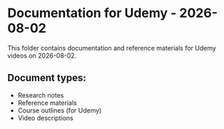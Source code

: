 # Documentation for Udemy - 2026-08-02

This folder contains documentation and reference materials for Udemy videos on 2026-08-02.

## Document types:
- Research notes
- Reference materials
- Course outlines (for Udemy)
- Video descriptions
